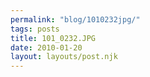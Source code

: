 ```yaml
---
permalink: "blog/1010232jpg/"
tags: posts
title: 101_0232.JPG
date: 2010-01-20
layout: layouts/post.njk
---
```


